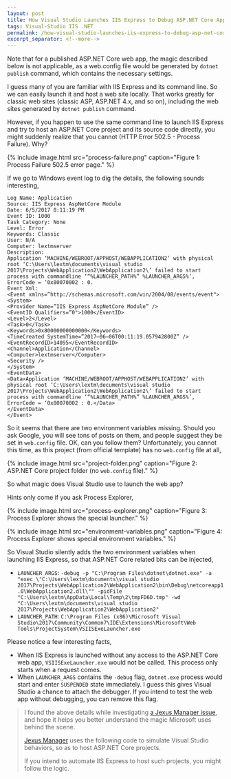 ```yaml
---
layout: post
title: How Visual Studio Launches IIS Express to Debug ASP.NET Core Apps
tags: Visual-Studio IIS .NET
permalink: /how-visual-studio-launches-iis-express-to-debug-asp-net-core-apps-d7fd3677e3c3
excerpt_separator: <!--more-->
---
```

Note that for a published ASP.NET Core web app, the magic described below is not applicable, as a web.config file would be generated by `dotnet publish` command, which contains the necessary settings.

I guess many of you are familiar with IIS Express and its command line. So we can easily launch it and host a web site locally. That works greatly for classic web sites (classic ASP, ASP.NET 4.x, and so on), including the web sites generated by `dotnet publish` command.

However, if you happen to use the same command line to launch IIS Express and try to host an ASP.NET Core project and its source code directly, you might suddenly realize that you cannot (HTTP Error 502.5 - Process Failure). Why?
<!--more-->

{% include image.html
src="process-failure.png" caption="Figure 1: Process Failure 502.5 error page." %}

If we go to Windows event log to dig the details, the following sounds interesting,

``` text
Log Name: Application
Source: IIS Express AspNetCore Module
Date: 6/5/2017 8:11:19 PM
Event ID: 1000
Task Category: None
Level: Error
Keywords: Classic
User: N/A
Computer: lextmserver
Description:
Application ‘MACHINE/WEBROOT/APPHOST/WEBAPPLICATION2’ with physical root ‘C:\Users\lextm\documents\visual studio 2017\Projects\WebApplication2\WebApplication2\’ failed to start process with commandline ‘“%LAUNCHER_PATH%” %LAUNCHER_ARGS%’, ErrorCode = ‘0x80070002 : 0.
Event Xml:
<Event xmlns=”http://schemas.microsoft.com/win/2004/08/events/event">
<System>
<Provider Name=”IIS Express AspNetCore Module” />
<EventID Qualifiers=”0">1000</EventID>
<Level>2</Level>
<Task>0</Task>
<Keywords>0x80000000000000</Keywords>
<TimeCreated SystemTime=”2017–06–06T00:11:19.057942800Z” />
<EventRecordID>14095</EventRecordID>
<Channel>Application</Channel>
<Computer>lextmserver</Computer>
<Security />
</System>
<EventData>
<Data>Application ‘MACHINE/WEBROOT/APPHOST/WEBAPPLICATION2’ with physical root ‘C:\Users\lextm\documents\visual studio 2017\Projects\WebApplication2\WebApplication2\’ failed to start process with commandline ‘“%LAUNCHER_PATH%” %LAUNCHER_ARGS%’, ErrorCode = ‘0x80070002 : 0.</Data>
</EventData>
</Event>
```

So it seems that there are two environment variables missing. Should you ask Google, you will see tons of posts on them, and people suggest they be set in `web.config` file. OK, can you follow them? Unfortunately, you cannot this time, as this project (from official template) has no `web.config` file at all,

{% include image.html
src="project-folder.png" caption="Figure 2: ASP.NET Core project folder (no `web.config` file)." %}

So what magic does Visual Studio use to launch the web app?

Hints only come if you ask Process Explorer,

{% include image.html
src="process-explorer.png" caption="Figure 3: Process Explorer shows the special launcher." %}

{% include image.html
src="environment-variables.png" caption="Figure 4: Process Explorer shows special environment variables." %}

So Visual Studio silently adds the two environment variables when launching IIS Express, so that ASP.NET Core related bits can be injected,

* `LAUNCHER_ARGS`: `-debug -p "C:\Program Files\dotnet\dotnet.exe" -a "exec \"C:\Users\lextm\documents\visual studio 2017\Projects\WebApplication2\WebApplication2\bin\Debug\netcoreapp1.0\WebApplication2.dll\"" -pidFile "C:\Users\lextm\AppData\Local\Temp\2\tmpFD6D.tmp" -wd "C:\Users\lextm\documents\visual studio 2017\Projects\WebApplication2\WebApplication2"`
* `LAUNCHER_PATH`: `C:\Program Files (x86)\Microsoft Visual Studio\2017\Community\Common7\IDE\Extensions\Microsoft\Web Tools\ProjectSystem\VSIISExeLauncher.exe`

Please notice a few interesting facts,
* When IIS Express is launched without any access to the ASP.NET Core web app, `VSIISExeLauncher.exe` would not be called. This process only starts when a request comes.
* When `LAUNCHER_ARGS` contains the `-debug` flag, `dotnet.exe` process would start and enter `SUSPENDED` state immediately. I guess this gives Visual Studio a chance to attach the debugger. If you intend to test the web app without debugging, you can remove this flag.

> I found the above details while investigating [a Jexus Manager issue](https://github.com/jexuswebserver/JexusManager/issues/9), and hope it helps you better understand the magic Microsoft uses behind the scene.
>
> [Jexus Manager](https://github.com/jexuswebserver/JexusManager/blob/master/Microsoft.Web.Administration/IisExpressServerManager.cs#L96) uses the following code to simulate Visual Studio behaviors, so as to host ASP.NET Core projects.
> 
> If you intend to automate IIS Express to host such projects, you might follow the logic.

